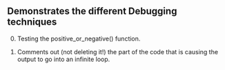 ## Demonstrates the different Debugging techniques
0. Testing the positive_or_negative() function.

1. Comments out (not deleting it!) the part of the code that is causing the output to go into an infinite loop.

